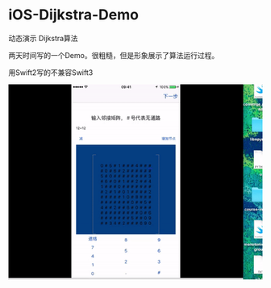 # iOS-Dijkstra-Demo
动态演示 Dijkstra算法

两天时间写的一个Demo。很粗糙，但是形象展示了算法运行过程。

用Swift2写的不兼容Swift3


![image](https://github.com/hijerusalem/iOS-Dijkstra-Demo/blob/master/D1.gif)
